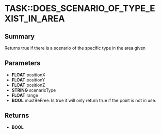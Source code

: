 # TASK::DOES_SCENARIO_OF_TYPE_EXIST_IN_AREA

## Summary
Returns true if there is a scenario of the specific type in the area given

## Parameters
* **FLOAT** positionX
* **FLOAT** positionY
* **FLOAT** positionZ
* **STRING** scenarioType
* **FLOAT** range
* **BOOL** mustBeFree: Is true it will only return true if the point is not in use.

## Returns
* **BOOL**